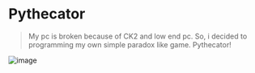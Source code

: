 # Pythecator

> My pc is broken because of CK2 and low end pc. So, i decided to programming my own simple paradox like game. Pythecator!

![image](https://user-images.githubusercontent.com/29816599/164283099-0862f81d-b4bd-43cf-9475-3a21533574b2.png)
